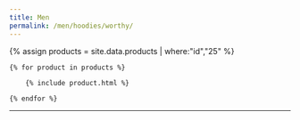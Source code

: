 ```yaml
---
title: Men
permalink: /men/hoodies/worthy/
---
```


<div>
    {% assign products = site.data.products | where:"id","25" %}

    {% for product in products %}

        {% include product.html %}

    {% endfor %}

</div>

***
